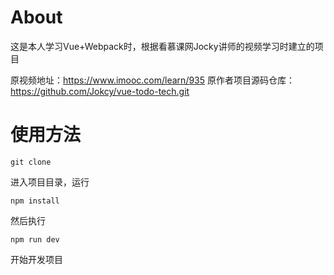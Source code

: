 # About
这是本人学习Vue+Webpack时，根据看慕课网Jocky讲师的视频学习时建立的项目

原视频地址：https://www.imooc.com/learn/935
原作者项目源码仓库：https://github.com/Jokcy/vue-todo-tech.git

# 使用方法
```
git clone 
```
进入项目目录，运行
```
npm install
```
然后执行
```
npm run dev
```
开始开发项目